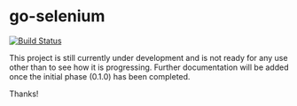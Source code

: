 # go-selenium

[![Build Status](https://travis-ci.org/BunsenApp/go-selenium.svg?branch=master)](https://travis-ci.org/BunsenApp/go-selenium)

This project is still currently under development and is not ready for any use
other than to see how it is progressing. Further documentation will be added
once the initial phase (0.1.0) has been completed. 

Thanks!
